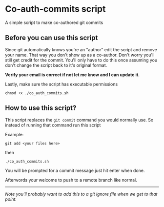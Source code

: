 # Co-auth-commits script
A simple script to make co-authored git commits
## Before you can use this script 
Since git automatically knows you're an "author" edit the script and remove your name. That way you don't show up as a co-author. Don't worry you'll still get credit for the commit. You'll only have to do this once assuming you don't change the script back to it's original format. 

**Verify your email is correct if not let me know and I can update it.**

Lastly, make sure the script has executable permissions

`chmod +x ./co_auth_commits.sh`

## How to use this script?

This script replaces the `git commit` command you would normally use. So instead of running that command run this script

Example:

`git add <your files here>`

then

`./co_auth_commits.sh` 

You will be prompted for a commit message just hit enter when done.

Afterwords your welcome to push to a remote branch like normal.

---
*Note you'll probably want to add this to a git ignore file when we get to that point.*